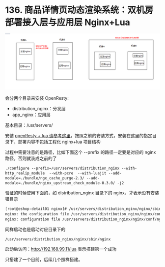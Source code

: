 # 136. 商品详情页动态渲染系统：双机房部署接入层与应用层 Nginx+Lua
![](./assets/markdown-img-paste-20190716231655831.png)

会分两个目录来安装 OpenResty:

- distribution_nginx：分发层
- app_nginx：应用层

基本目录：/usr/servers/

安装 [openResty + lua 请参考这里](../052.md)，按照之前的安装方式，安装在这里的指定目录下，部署内容不包括工程化 nginx+lua 项目结构

过程中需要注意的是路径，比如下面这个 --prefix 的路径一定要是对应的 nginx 路径，否则就装成之前的了

```
./configure --prefix=/usr/servers/distribution_nginx --with-http_realip_module  --with-pcre  --with-luajit --add-module=./bundle/ngx_cache_purge-2.3/ --add-module=./bundle/nginx_upstream_check_module-0.3.0/ -j2
```

验证的时候使用下面的，如 distribution_nginx 目录下的 nginx，才表示没有安装错目录

```bash
[root@eshop-detail01 nginx]# /usr/servers/distribution_nginx/nginx/sbin/nginx -t
nginx: the configuration file /usr/servers/distribution_nginx/nginx/conf/nginx.conf syntax is ok
nginx: configuration file /usr/servers/distribution_nginx/nginx/conf/nginx.conf test is successful
```
同样启动也是启动对应目录下的

```
/usr/servers/distribution_nginx/nginx/sbin/nginx
```

启动后访问：http://192.168.99.11/lua 表示搭建第一个成功

只搭建了一个目前，后续几个照样搭建。
